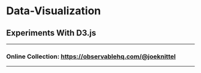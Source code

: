 # Data-Visualization
## Experiments With D3.js



<hr>

### Online Collection: <a href = "https://observablehq.com/@joeknittel">https://observablehq.com/@joeknittel</a>

<hr>
